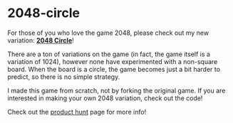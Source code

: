 # 2048-circle
For those of you who love the game 2048, please check out my new variation: **[2048 Circle](http://kiraprograms.com/2048-circle)**! 

There are a ton of variations on the game (in fact, the game itself is a variation of 1024), however none have experimented with a non-square board. When the board is a circle, the game becomes just a bit harder to predict, so there is no simple strategy. 

I made this game from scratch, not by forking the original game. If you are interested in making your own 2048 variation, check out the code!

Check out the [product hunt](https://www.producthunt.com/posts/2048-circle) page for more info!
